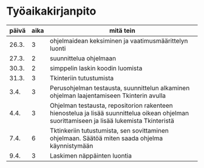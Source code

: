 # Työaikakirjanpito

| päivä | aika | mitä tein |
| ----- | ---- | --------- |
| 26.3. |  3   | ohjelmaidean keksiminen ja vaatimusmäärittelyn luonti |
| 27.3. |  2   | suunnittelua ohjelmaan       |
| 30.3. |  2   | simppelin laskin koodin luomista |
| 31.3. |  3   | Tkinteriin tutustumista |
| 3.4.  |  3   | Perusohjelman testausta, suunnittelun alkaminen ohjelman laajentamiseen Tkinterin avulla |
| 4.4.  |  3   | Ohjelman testausta, repositorion rakenteen hienostelua ja lisää suunnittelua oikean ohjelman suorittamiseen ja lisää lukemista Tkinteristä |
| 7.4.  |  6   | Tktinkeriin tutustumista, sen sovittaminen ohjelmaan. Säätöä miten saada ohjelma käynnistymään |
| 9.4.  |  3   | Laskimen näppäinten luontia  |